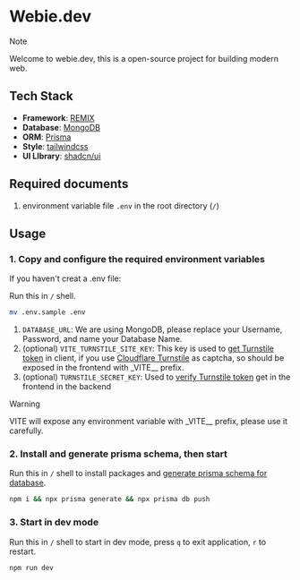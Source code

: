 # Webie.dev

<!-- prettier-ignore -->
> [!NOTE]
> Welcome to webie.dev, this is a open-source project for building modern web.

## Tech Stack

-   **Framework**: [REMIX](https://remix.run/)
-   **Database**: [MongoDB](https://www.mongodb.com/)
-   **ORM**: [Prisma](https://www.prisma.io/)
-   **Style**: [tailwindcss](https://tailwindcss.com/)
-   **UI LIbrary**: [shadcn/ui](https://ui.shadcn.com/)

## Required documents

1. environment variable file `.env` in the root directory (`/`)

## Usage

### 1. Copy and configure the required environment variables

If you haven't creat a .env file:

Run this in `/` shell.

```sh
mv .env.sample .env
```

1. `DATABASE_URL`: We are using MongoDB, please replace your Username, Password, and name your Database Name.
2. (optional) `VITE_TURNSTILE_SITE_KEY`: This key is used to
   [get Turnstile token](https://developers.cloudflare.com/turnstile/get-started/) in client, if you use
   [Cloudflare Turnstile](https://www.cloudflare.com/products/turnstile/) as captcha, so should be exposed in the
   frontend with \_VITE\_\_ prefix.
3. (optional) `TURNSTILE_SECRET_KEY`: Used to
   [verify Turnstile token](https://developers.cloudflare.com/turnstile/get-started/server-side-validation/) get in the
   frontend in the backend

<!-- prettier-ignore -->
> [!WARNING]
> VITE will expose any environment variable with \_VITE\_\_ prefix, please use it carefully.

### 2. Install and generate prisma schema, then start

Run this in `/` shell to install packages and
[generate prisma schema for database](https://www.prisma.io/docs/orm/overview/databases/mongodb#how-to-use-prisma-orm-with-mongodb).

```sh
npm i && npx prisma generate && npx prisma db push
```

### 3. Start in dev mode

Run this in `/` shell to start in dev mode, press `q` to exit application, `r` to restart.

```sh
npm run dev
```
